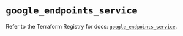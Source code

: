 # `google_endpoints_service`

Refer to the Terraform Registry for docs: [`google_endpoints_service`](https://registry.terraform.io/providers/hashicorp/google-beta/6.7.0/docs/resources/google_endpoints_service).
